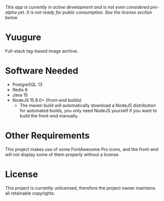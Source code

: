 *This app is currently in active development and is not even considered pre-alpha yet. It is not ready for public consumption. See the license section below*

# Yuugure

Full-stack tag-based image archive.

# Software Needed

* PostgreSQL 13
* Redis 6
* Java 15
* NodeJS 15.8.0+ (front-end builds)
  * The maven build will automatically download a NodeJS distribution for automated builds, you only need NodeJS yourself if you want to build the front-end manually.

# Other Requirements

This project makes use of some FontAwesome Pro icons, and the front-end will not display some of them properly without a license.

# License

This project is currently unlicensed, therefore the project owner maintains all retainable copyrights.
